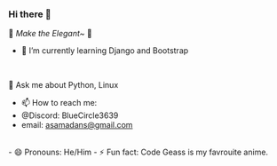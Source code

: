 ### Hi there 👋

<!--
**SAMAD101/SAMAD101** is a ✨ _special_ ✨ repository because its `README.md` (this file) appears on your GitHub profile.
-->
💙 _Make the Elegant~_ 💙


<!-- - 🔭 I’m currently working on .. -->
- 🌱 I’m currently learning Django and Bootstrap
<br>
<!-- - 👯 I’m looking to collaborate on ... -->
<!-- - 🤔 I’m looking for help with ... -->

💬 Ask me about Python, Linux
- 📫 How to reach me: 
- @Discord: BlueCircle3639
- email: asamadans@gmail.com

<br>
- 😄 Pronouns: He/Him
- ⚡ Fun fact: Code Geass is my favrouite anime.


